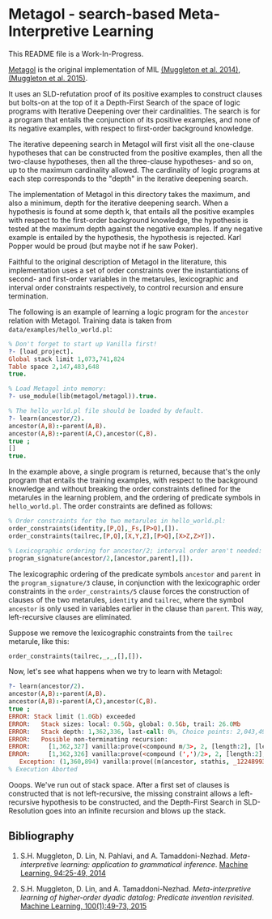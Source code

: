 Metagol - search-based Meta-Interpretive Learning
=================================================

This README file is a Work-In-Progress.

[Metagol] is the original implementation of MIL [(Muggleton et al.  2014)],
[(Muggleton et al. 2015)]. 

It uses an SLD-refutation proof of its positive examples to construct clauses
but bolts-on at the top of it a Depth-First Search of the space of logic
programs with Iterative Deepening over their cardinalities. The search is for a
program that entails the conjunction of its positive examples, and none of its
negative examples, with respect to first-order background knowledge.

The iterative depeening search in Metagol will first visit all the one-clause
hypotheses that can be constructed from the positive examples, then all the
two-clause hypotheses, then all the three-clause hypotheses- and so on, up to
the maximum cardinality allowed. The cardinality of logic programs at each step
corresponds to the "depth" in the iterative deepening search.

The implementation of Metagol in this directory takes the maximum, and also a
minimum, depth for the iterative deepening search. When a hypothesis is found at
some depth k, that entails all the positive examples with respect to the
first-order background knowledge, the hypothesis is tested at the maximum depth
against the negative examples. If any negative example is entailed by the
hypothesis, the hypothesis is rejected. Karl Popper would be proud (but maybe
not if he saw Poker).

Faithful to the original description of Metagol in the literature, this
implementation uses a set of order constraints over the instantiations of
second- and first-order variables in the metarules, lexicographic and interval
order constraints respectively, to control recursion and ensure termination.

The following is an example of learning a logic program for the `ancestor`
relation with Metagol. Training data is taken from
`data/examples/hello_world.pl`:

```prolog
% Don't forget to start up Vanilla first!
?- [load_project].
Global stack limit 1,073,741,824
Table space 2,147,483,648
true.

% Load Metagol into memory:
?- use_module(lib(metagol/metagol)).true.

% The hello_world.pl file should be loaded by default.
?- learn(ancestor/2).
ancestor(A,B):-parent(A,B).
ancestor(A,B):-parent(A,C),ancestor(C,B).
true ;
[]
true.
```

In the example above, a single program is returned, because that's the only
program that entails the training examples, with respect to the background
knowledge and without breaking the order constraints defined for the metarules
in the learning problem, and the ordering of predicate symbols in
`hello_world.pl`. The order constraints are defined as follows:

```prolog
% Order constraints for the two metarules in hello_world.pl:
order_constraints(identity,[P,Q],_Fs,[P>Q],[]).
order_constraints(tailrec,[P,Q],[X,Y,Z],[P>Q],[X>Z,Z>Y]).

% Lexicographic ordering for ancestor/2; interval order aren't needed:
program_signature(ancestor/2,[ancestor,parent],[]).
```

The lexicographic ordering of the predicate symbols `ancestor` and `parent` in
the `program_signature/3` clause, in conjunction with the lexicographic order
constraints in the `order_constraints/5` clause forces the construction of
clauses of the two metarules, `identity` and `tailrec`, where the symbol
`ancestor` is only used in variables earlier in the clause than `parent`. This
way, left-recursive clauses are eliminated.

Suppose we remove the lexicographic constraints from the `tailrec` metarule,
like this:

```prolog
order_constraints(tailrec,_,_,[],[]).
```

Now, let's see what happens when we try to learn with Metagol:

```prolog
?- learn(ancestor/2).
ancestor(A,B):-parent(A,B).
ancestor(A,B):-parent(A,C),ancestor(C,B).
true ;
ERROR: Stack limit (1.0Gb) exceeded
ERROR:   Stack sizes: local: 0.5Gb, global: 0.5Gb, trail: 26.0Mb
ERROR:   Stack depth: 1,362,336, last-call: 0%, Choice points: 2,043,493
ERROR:   Possible non-terminating recursion:
ERROR:     [1,362,327] vanilla:prove(<compound m/3>, 2, [length:2], [length:1], [length:4], [length:2], _122619138)
ERROR:     [1,362,326] vanilla:prove(<compound (',')/2>, 2, [length:2], [length:1], [length:4], [length:2], _122619198)
   Exception: (1,360,894) vanilla:prove((m(ancestor, stathis, _122489934), m(ancestor, _122489934, _122489754)), 2, [(m(identity, _3880, _3882):-m(_3880, _3894, _3896), m(_3882, _3894, _3896)), (m(tailrec, _3824, _3826):-m(_3824, _3838, _3840), m(_3826, _3838, _3854), m(_3824, _3854, _3840))], [ancestor], [bk, builtins, hypothesis, metarules], [m(tailrec, ancestor, ancestor), m(identity, ancestor, parent)], _122489824) ? abort
% Execution Aborted
```

Ooops. We've run out of stack space. After a first set of clauses is constructed
that is not left-recursive, the missing constraint allows a left-recursive
hypothesis to be constructed, and the Depth-First Search in SLD-Resolution goes
into an infinite recursion and blows up the stack.


Bibliography
------------

1. S.H. Muggleton, D. Lin, N. Pahlavi, and A. Tamaddoni-Nezhad. _Meta-interpretive learning: application to grammatical inference_. [Machine Learning, 94:25-49, 2014](https://link.springer.com/article/10.1007/s10994-013-5358-3)

2. S.H. Muggleton, D. Lin, and A. Tamaddoni-Nezhad. _Meta-interpretive learning of higher-order dyadic datalog: Predicate invention revisited_. [Machine Learning, 100(1):49-73, 2015](https://link.springer.com/content/pdf/10.1007%2Fs10994-014-5471-y.pdf)

[(Muggleton et al. 2014)]: https://link.springer.com/article/10.1007/s10994-013-5358-3 "Meta-interpretive learning: application to grammatical inference"
[(Muggleton et al. 2015)]: https://link.springer.com/content/pdf/10.1007%2Fs10994-014-5471-y.pdf "Meta Interpretive Learning of higher-order dyadic datalog: predicate invention revisited"
[Metagol]: https://github.com/metagol/metagol "Metagol"
